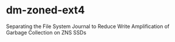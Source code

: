 # dm-zoned-ext4
Separating the File System Journal to Reduce Write Amplification of Garbage Collection on ZNS SSDs
